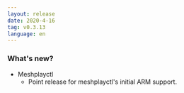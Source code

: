 ```yaml
---
layout: release
date: 2020-4-16
tag: v0.3.13
language: en
---
```


### What's new?

- Meshplayctl
  - Point release for meshplayctl's initial ARM support.

